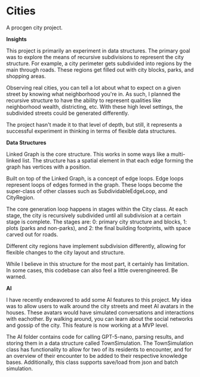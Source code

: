 # Cities
A procgen city project.

**Insights**

This project is primarily an experiment in data structures. The primary goal was to explore the means of recursive subdivisions to represent the city structure. For example, a city perimeter gets subdivided into regions by the main through roads. These regions get filled out with city blocks, parks, and shopping areas. 

Observing real cities, you can tell a lot about what to expect on a given street by knowing what neighborhood you're in. As such, I planned the recursive structure to have the ability to represent qualities like neighborhood wealth, districting, etc. With these high level settings, the subdivided streets could be generated differently. 

The project hasn't made it to that level of depth, but still, it represents a successful experiment in thinking in terms of flexible data structures. 

**Data Structures**

Linked Graph is the core structure. This works in some ways like a multi-linked list. The structure has a spatial element in that each edge forming the graph has vertices with a position. 

Built on top of the Linked Graph, is a concept of edge loops. Edge loops represent loops of edges formed in the graph. These loops become the super-class of other classes such as SubdividableEdgeLoop, and CityRegion. 

The core generation loop happens in stages within the City class. At each stage, the city is recursively subdivided until all subdivision at a certain stage is complete. The stages are: 0: primary city structure and blocks, 1: plots (parks and non-parks), and 2: the final building footprints, with space carved out for roads. 

Different city regions have implement subdivision differently, allowing for flexible changes to the city layout and structure. 

While I believe in this structure for the most part, it certainly has limitation. In some cases, this codebase can also feel a little overengineered. Be warned. 

**AI**

I have recently endeavored to add some AI features to this project. My idea was to allow users to walk around the city streets and meet AI avatars in the houses. These avatars would have simulated conversations and interactions with eachother. By walking around, you can learn about the social networks and gossip of the city. This feature is now working at a MVP level. 

The AI folder contains code for calling GPT-5-nano, parsing results, and storing them in a data structure called TownSimulation. The TownSimulation class has functionality to allow for two of its residents to encounter, and for an overview of their encounter to be added to their respective knowledge bases. Additionally, this class supports save/load from json and batch simulation. 
